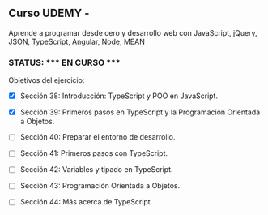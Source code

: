 ## Curso UDEMY -  ##
Aprende a programar desde cero y desarrollo web con JavaScript, jQuery, JSON, TypeScript, Angular, Node, MEAN

### STATUS: *** EN CURSO *** ###


 Objetivos del ejercicio:
- [X] Sección 38: Introducción: TypeScript y POO en JavaScript.
- [X] Sección 39: Primeros pasos en TypeScript y la Programación Orientada a Objetos.
- [ ] Sección 40: Preparar el entorno de desarrollo.
- [ ] Sección 41: Primeros pasos con TypeScript.
- [ ] Sección 42: Variables y tipado en TypeScript.
- [ ] Sección 43: Programación Orientada a Objetos.
- [ ] Sección 44: Más acerca de TypeScript.



